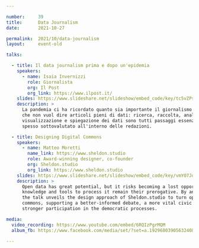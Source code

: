 ```yaml
---

number:     39
title:      Data Journalism
date:       2021-10-27

permalink:  2021/10/data-journalism
layout:     event-old

talks:

  - title: Il data journalism prima e dopo un'epidemia
    speakers:
      - name: Isaia Invernizzi
        role: Giornalista
        org: Il Post
        org_link: https://www.ilpost.it/
    slides: https://www.slideshare.net/slideshow/embed_code/key/tc5vZPspsAvZae
    description: >
      La pandemia ci ha ricordato quanto sia importante il giornalismo fatto con i dati,
      che non vuol dire articoli pieni di dati: ricerca, raccolta, analisi, aggregazione,
      visualizzazione e spiegazione dei dati sono tutti passaggi essenziali di un lavoro
      spesso sottovalutato all'interno delle redazioni.

  - title: Designing Digital Commons
    speakers:
      - name: Matteo Moretti
        name_link: https://www.sheldon.studio
        role: Award-winning designer, co-founder
        org: Sheldon.studio
        org_link: https://www.sheldon.studio
    slides: https://www.slideshare.net/slideshow/embed_code/key/vmYO7Jd1OTYzzc
    description: >
      Open data has great potential, but it risks becoming a lost opportunity if the insiders'
      knowledge and tools to process it remain their prerogative. By analysing two case studies,
      the talk unveils the design approach of Sheldon.studio to turn open data into a digital
      commons, supporting a better-informed debate, a more vital civic consciousness, and fostering
      stronger participation in the democratic processes.

media:
  video_recording: https://www.youtube.com/embed/6RQIzPgrMQM
  album_fb: https://www.facebook.com/media/set/?set=a.1929680390563240&type=3

---
```

